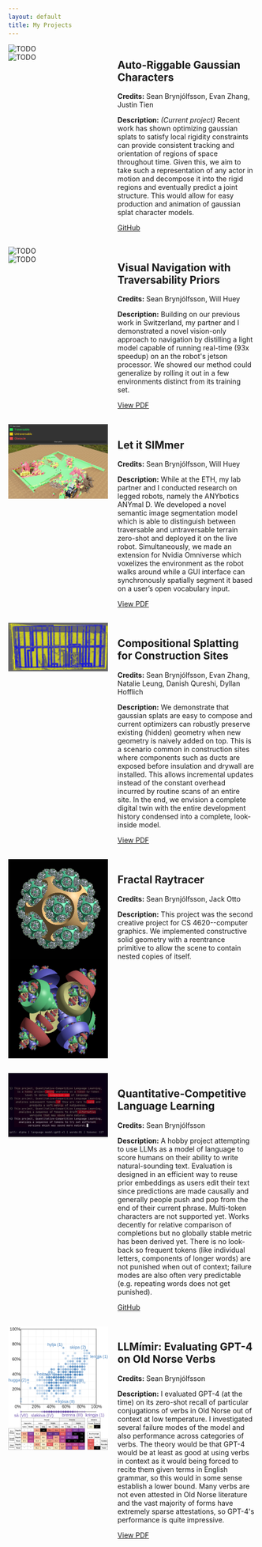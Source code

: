 ```yaml
---
layout: default
title: My Projects
---
```


<style>
.projects-container {
  display: flex;
  flex-wrap: wrap;
  justify-content: space-between;
}

.project {
  display: grid;
  grid-template-columns: 40% 55%; 
  grid-column-gap: 20px; 
  margin-bottom: 30px;
  width: 100%;
}

.project .image-container {
  display: flex;
  flex-direction: column; 
}

.project img {
  width: 100%; 
  max-height: 400px; 
  object-fit: cover; 
  margin-bottom: 0px; 
}

.project .project-text {
  width: 100%; 
}

@media (max-width: 800px) {
  .project {
    grid-template-columns: 100%; 
  }

  .project img, .project .project-text {
    margin: 0;
  }
}


</style>

<div class="projects-container">

  <!-- GRIG Project -->
  <div class="project">
    <div class="image-container">
        <img src="assets/grig1.gif" alt="TODO" />
        <img src="assets/grig2.gif" alt="TODO" />
    </div>
    <div class="project-text">
      <h2>Auto-Riggable Gaussian Characters</h2>
      <p><strong>Credits:</strong> Sean Brynjólfsson, Evan Zhang, Justin Tien</p>
      <p><strong>Description:</strong> <i>(Current project)</i> Recent work has shown optimizing gaussian splats to satisfy local rigidity constraints can provide consistent tracking and orientation of regions of space throughout time. Given this, we aim to take such a representation of any actor in motion and decompose it into the rigid regions and eventually predict a joint structure. This would allow for easy production and animation of gaussian splat character models.</p>
      <a href="https://github.com/jolfss/grig">GitHub</a>
    </div>
  </div>

  <!-- Visual Navigation Project -->
  <div class="project">
    <div class="image-container">
      <!--<img src="assets/anymal_construction.gif" alt="TODO">-->
      <img src="assets/anymal_site.gif" alt="TODO">
      <img src="assets/spliced.png" alt="TODO">
    </div>
    <div class="project-text">
      <h2>Visual Navigation with Traversability Priors</h2>
      <p><strong>Credits:</strong> Sean Brynjólfsson, Will Huey</p>
      <p><strong>Description:</strong> Building on our previous work in Switzerland, my partner and I demonstrated a novel vision-only approach to navigation by distilling a light model capable of running real-time (93x speedup) on an the robot's jetson processor. We showed our method could generalize by rolling it out in a few environments distinct from its training set.</p>
      <a href="files/VisualNavTravPriors.pdf">View PDF</a>
    </div>
  </div>

  <!-- Let it SIMmer Project -->
  <div class="project">
    <div class="image-container">
      <img src="assets/ovseg.png" alt="Let it SIMmer">
    </div>
    <div class="project-text">
      <h2>Let it SIMmer</h2>
      <p><strong>Credits:</strong> Sean Brynjólfsson, Will Huey</p>
      <p><strong>Description:</strong> While at the ETH, my lab partner and I conducted research on legged robots, namely the ANYbotics ANYmal D. We developed a novel semantic image segmentation model which is able to distinguish between traversable and untraversable terrain zero-shot and deployed it on the live robot. Simultaneously, we made an extension for Nvidia Omniverse which voxelizes the environment as the robot walks around while a GUI interface can synchronously spatially segment it based on a user’s open vocabulary input.</p>
      <a href="files/LetItSIMmer.pdf">View PDF</a>
    </div>
  </div>

  <!-- Compositional Splatting Project -->
  <div class="project">
    <div class="image-container">
      <img src="assets/gaussian_seg.png" alt="TODO">
    </div>
    <div class="project-text">
      <h2>Compositional Splatting for Construction Sites</h2>
      <p><strong>Credits:</strong> Sean Brynjólfsson, Evan Zhang, Natalie Leung, Danish Qureshi, Dyllan Hofflich</p>
      <p><strong>Description:</strong> We demonstrate that gaussian splats are easy to compose and current optimizers can robustly preserve existing (hidden) geometry when new geometry is naively added on top. This is a scenario common in construction sites where components such as ducts are exposed before insulation and drywall are installed. This allows incremental updates instead of the constant overhead incurred by routine scans of an entire site. In the end, we envision a complete digital twin with the entire development history condensed into a complete, look-inside model.</p>
      <a href="files/SplatConstruction.pdf">View PDF</a>
    </div>
  </div>

  <!-- Fractal Raytracer -->
  <div class="project">
    <div class="image-container">
      <img src="assets/fractals.jpg" alt="TODO">
      <img src="assets/fractals2.png" alt="TODO">
    </div>
    <div class="project-text">
      <h2>Fractal Raytracer</h2>
      <p><strong>Credits:</strong> Sean Brynjólfsson, Jack Otto</p>
      <p><strong>Description:</strong> This project was the second creative project for CS 4620--computer graphics. We implemented constructive solid geometry with a reentrance primitive to allow the scene to contain nested copies of itself.</p>
    </div>
  </div>

  <!-- QCLL Project -->
  <div class="project">
    <div class="image-container">
      <img src="assets/qcll.png" alt="TODO">
    </div>
    <div class="project-text">
      <h2>Quantitative-Competitive Language Learning</h2>
      <p><strong>Credits:</strong> Sean Brynjólfsson</p>
      <p><strong>Description:</strong> A hobby project attempting to use LLMs as a model of language to score humans on their ability to write natural-sounding text. Evaluation is designed in an efficient way to reuse prior embeddings as users edit their text since predictions are made causally and generally people push and pop from the end of their current phrase. Multi-token characters are not supported yet. Works decently for relative comparison of completions but no globally stable metric has been derived yet. There is no look-back so frequent tokens (like individual letters, components of longer words) are not punished when out of context; failure modes are also often very predictable (e.g. repeating words does not get punished).</p>
      <a href="https://github.com/jolfss/qcll">GitHub</a>
    </div>
  </div>

  <!-- LLMímir Project -->
  <div class="project">
    <div class="image-container">
      <img src="assets/llmimir_voices.png" alt="TODO">
      <img src="assets/llmimir_inflection.png" alt="TODO">
    </div>
    <div class="project-text">
      <h2>LLMímir: Evaluating GPT-4 on Old Norse Verbs</h2>
      <p><strong>Credits:</strong> Sean Brynjólfsson</p>
      <p><strong>Description:</strong> I evaluated GPT-4 (at the time) on its zero-shot recall of particular conjugations of verbs in Old Norse out of context at low temperature. I investigated several failure modes of the model and also performance across categories of verbs. The theory would be that GPT-4 would be at least as good at using verbs in context as it would being forced to recite them given terms in English grammar, so this would in some sense establish a lower bound. Many verbs are not even attested in Old Norse literature and the vast majority of forms have extremely sparse attestations, so GPT-4's performance is quite impressive.</p>
      <a href="files/LLMímir.pdf">View PDF</a>  
    </div>
  </div>

</div>
